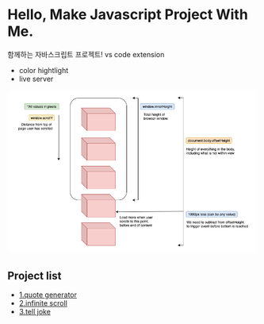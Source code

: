 # Hello, Make Javascript Project With Me.
함께하는 자바스크립트 프로젝트!
vs code extension
- color hightlight
- live server

![infinite scroll](./images/scroll.png)
## Project list
- [1.quote generator](./quote-generator)
- [2.infinite scroll](./infinite-scroll)
- [3.tell joke](./joke-teller)